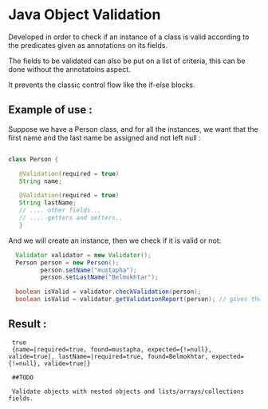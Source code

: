 # Java Object Validation

Developed in order to check if an instance of a class is valid according to the predicates
given as annotations on its fields.

The fields to be validated can also be put on a list of criteria, this can be done without the annotatoins aspect.

It prevents the classic control flow like the if-else blocks.

## Example of use :

Suppose we have a Person class, and for all the instances, we want that the first name and the last
name be assigned and not left null :

 ```JAVA

class Person {

    @Validation(required = true)
    String name;

    @Validation(required = true)
    String lastName;
    // .... other fields...
    // .... getters and setters..
    }
   ```
   
   And we will create an instance, then we check if it is valid or not: 
   
   ```JAVA 
     Validator validator = new Validator();
     Person person = new Person();
            person.setName("mustapha");
            person.setLastName("Belmokhtar");

     boolean isValid = validator.checkValidation(person);
     boolean isValid = validator.getValidationReport(person); // gives the details of each field
   ```
   ## Result :

  ```Console
   true
   {name=|required=true, found=mustapha, expected={!=null}, valide=true|, lastName=|required=true, found=Belmokhtar, expected={!=null}, valide=true|}

   ##TODO

   Validate objects with nested objects and lists/arrays/collections fields.